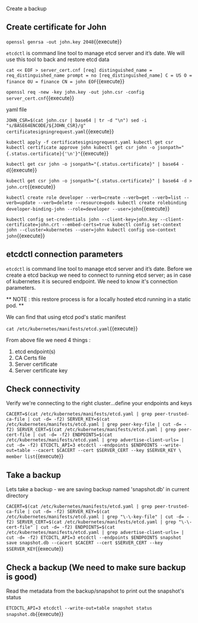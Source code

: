 Create a backup

## Create certificate for John

`openssl genrsa -out john.key 2048`{{execute}}

`etcdctl` is command line tool to manage etcd server and it’s date.
We will use this tool to back and restore etcd data


`
cat << EOF > server_cert.cnf
[req]
distinguished_name = req_distinguished_name
prompt = no
[req_distinguished_name]
C = US
O = finance
OU = finance
CN = john
EOF
`{{execute}}

`
openssl req -new -key john.key -out john.csr -config server_cert.cnf
`{{execute}}

yaml file 


`
JOHN_CSR=$(cat john.csr | base64 | tr -d "\n")
sed -i "s/BASE64ENCODE/${JOHN_CSR}/g" certificatesigningrequest.yaml
`{{execute}}

`
kubectl apply -f certificatesigningrequest.yaml
kubectl get csr
kubectl certificate approve john
kubectl get csr john -o jsonpath="{.status.certificate}{'\n'}"
`{{execute}}

`
kubectl get csr john -o jsonpath="{.status.certificate}" | base64 -d
`{{execute}}

`
kubectl get csr john -o jsonpath="{.status.certificate}" | base64 -d > john.crt
`{{execute}}

`
kubectl create role developer --verb=create --verb=get --verb=list --verb=update --verb=delete --resource=pods
kubectl create rolebinding developer-binding-john --role=developer --user=john
`{{execute}}

`
kubectl config set-credentials john --client-key=john.key --client-certificate=john.crt --embed-certs=true
kubectl config set-context john --cluster=kubernetes --user=john
kubectl config use-context john
`{{execute}}

## etcdctl connection parameters

`etcdctl` is command line tool to manage etcd server and it’s date.
Before we create a etcd backup we need to connect to running etcd server; as in case of kubernetes it is secured endpoint.
We need to know it's connection parameters.

** NOTE : this restore process is for a locally hosted etcd running in a static pod. **

We can find that using etcd pod's static manifest 

`cat /etc/kubernetes/manifests/etcd.yaml`{{execute}}

From above file we need 4 things :

1. etcd endpoint(s)
1. CA Certs file 
1. Server certificate 
1. Server certificate key

## Check connectivity 

Verify we're connecting to the right cluster...define your endpoints and keys

`
CACERT=$(cat /etc/kubernetes/manifests/etcd.yaml | grep peer-trusted-ca-file | cut -d= -f2)
SERVER_KEY=$(cat /etc/kubernetes/manifests/etcd.yaml | grep peer-key-file | cut -d= -f2)
SERVER_CERT=$(cat /etc/kubernetes/manifests/etcd.yaml | grep peer-cert-file | cut -d= -f2)
ENDPOINTS=$(cat /etc/kubernetes/manifests/etcd.yaml | grep advertise-client-urls= | cut -d= -f2)
ETCDCTL_API=3 etcdctl --endpoints $ENDPOINTS --write-out=table --cacert $CACERT --cert $SERVER_CERT --key $SERVER_KEY \
   member list
`{{execute}}

## Take a backup 

Lets take a backup - we are saving backup named 'snapshot.db' in current directory 

`
CACERT=$(cat /etc/kubernetes/manifests/etcd.yaml | grep peer-trusted-ca-file | cut -d= -f2)
SERVER_KEY=$(cat /etc/kubernetes/manifests/etcd.yaml | grep "\-\-key-file" | cut -d= -f2)
SERVER_CERT=$(cat /etc/kubernetes/manifests/etcd.yaml | grep "\-\-cert-file" | cut -d= -f2)
ENDPOINTS=$(cat /etc/kubernetes/manifests/etcd.yaml | grep advertise-client-urls= | cut -d= -f2)
ETCDCTL_API=3 etcdctl --endpoints $ENDPOINTS snapshot save snapshot.db --cacert $CACERT --cert $SERVER_CERT --key $SERVER_KEY
`{{execute}}

## Check a backup (We need to make sure backup is good)

Read the metadata from the backup/snapshot to print out the snapshot's status 

`ETCDCTL_API=3 etcdctl --write-out=table snapshot status snapshot.db`{{execute}}